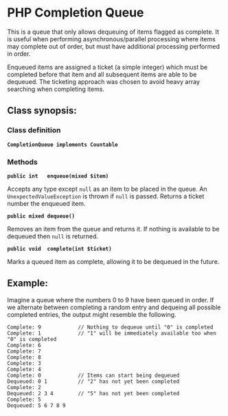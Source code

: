 PHP Completion Queue
====================

This is a queue that only allows dequeuing of items flagged as complete. It is useful when performing asynchronous/parallel processing where items may complete out of order, but must have additional processing performed in order.

Enqueued items are assigned a ticket (a simple integer) which must be completed before that item and all subsequent items are able to be dequeued. The ticketing approach was chosen to avoid heavy array searching when completing items.

Class synopsis:
---------------

### Class definition

**`CompletionQueue implements Countable`**

### Methods

**`public int   enqueue(mixed $item)`**

Accepts any type except `null` as an item to be placed in the queue. An `UnexpectedValueException` is thrown if `null` is passed. Returns a ticket number the enqueued item.

**`public mixed dequeue()`**

Removes an item from the queue and returns it. If nothing is available to be dequeued then `null` is returned.

**`public void  complete(int $ticket)`**

Marks a queued item as complete, allowing it to be dequeued in the future.

Example:
--------

Imagine a queue where the numbers 0 to 9 have been queued in order. If we alternate between completing a random entry and dequeing all possible completed entries, the output might resemble the following.

```
Complete: 9            // Nothing to dequeue until "0" is completed
Complete: 1            // "1" will be immediately available too when "0" is completed
Complete: 6
Complete: 7
Complete: 8
Complete: 3
Complete: 4
Complete: 0            // Items can start being dequeued
Dequeued: 0 1          // "2" has not yet been completed
Complete: 2
Dequeued: 2 3 4        // "5" has not yet been completed
Complete: 5
Dequeued: 5 6 7 8 9 
```
